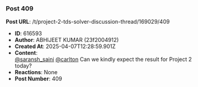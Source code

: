 ### Post 409
**Post URL**: /t/project-2-tds-solver-discussion-thread/169029/409
- **ID**: 616593
- **Author**: ABHIJEET KUMAR  (23f2004912)
- **Created At**: 2025-04-07T12:28:59.901Z
- **Content**:  
  <a class="mention" href="/u/saransh_saini">@saransh_saini</a> <a class="mention" href="/u/carlton">@carlton</a> Can we kindly expect the result for Project 2 today?
- **Reactions**: None
- **Post Number**: 409

